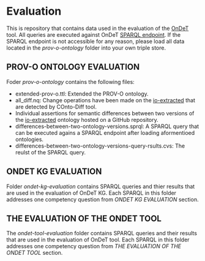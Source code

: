 # Evaluation

This is repository that contains data used in the evaluation of the [OnDeT](https://service.tib.eu/vdp/sandbox/ondet) tool. All queries are executed against OnDeT [SPARQL endpoint](http://ols4ing21.service.tib.eu:3030/#/dataset/test/query). If the SPARQL endpoint is not accessible for any reason, please load all data located in the *prov-o-ontology* folder into your own triple store. 

## PROV-O ONTOLOGY EVALUATION
Foder *prov-o-ontology* contains the following files:

* extended-prov-o.ttl: Extended the PROV-O ontology. 
* all_diff.nq: Change operations have been made on the [io-extracted](https://raw.githubusercontent.com/OpenEnergyPlatform/ontology/master/src/ontology/imports/iao-extracted.owl) that are detected by COnto-Diff tool.
* Individual assertions for semantic differences between two versions of the [io-extracted](https://github.com/OpenEnergyPlatform/ontology/tree/dev/src/ontology/imports) ontology hosted on a GitHub repository.
* differences-between-two-ontology-versions.sprql: A SPARQL query that can be executed agains a SPARQL endpoint after loading aformentioed ontologies.
* differences-between-two-ontology-versions-query-rsults.cvs: The reulst of the SPARQL query. 

## ONDET KG EVALUATION 

Folder *ondet-kg-evaluation* contains SPARQL queries and thier results that are used in the evaluation of OnDeT KG. Each SPARQL in this folder addresses one competency question from *ONDET KG EVALUATION* section. 

## THE EVALUATION OF THE ONDET TOOL 
The *ondet-tool-evaluation* folder contains SPARQL queries and their results that are used in the evaluation of OnDeT tool. Each SPARQL in this folder addresses one competency question from *THE EVALUATION OF THE ONDET TOOL* section. 

